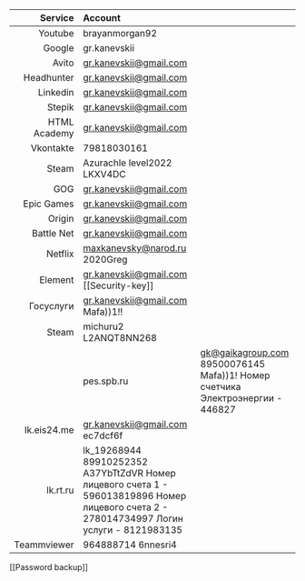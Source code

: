 
|      Service | Account                                                                                                                                   |                                                                               |
| ------------:|:----------------------------------------------------------------------------------------------------------------------------------------- | ----------------------------------------------------------------------------- |
|      Youtube | brayanmorgan92                                                                                                                            |                                                                               |
|       Google | gr.kanevskii                                                                                                                              |                                                                               |
|        Avito | gr.kanevskii@gmail.com                                                                                                                    |                                                                               |
|   Headhunter | gr.kanevskii@gmail.com                                                                                                                    |                                                                               |
|     Linkedin | gr.kanevskii@gmail.com                                                                                                                    |                                                                               |
|       Stepik | gr.kanevskii@gmail.com                                                                                                                    |                                                                               |
| HTML Academy | gr.kanevskii@gmail.com                                                                                                                    |                                                                               |
|    Vkontakte | 79818030161                                                                                                                               |                                                                               |
|        Steam | Azurachle level2022 LKXV4DC                                                                                                               |                                                                               |
|          GOG | gr.kanevskii@gmail.com                                                                                                                    |                                                                               |
|   Epic Games | gr.kanevskii@gmail.com                                                                                                                    |                                                                               |
|       Origin | gr.kanevskii@gmail.com                                                                                                                    |                                                                               |
|   Battle Net | gr.kanevskii@gmail.com                                                                                                                    |                                                                               |
|      Netflix | maxkanevsky@narod.ru 2020Greg                                                                                                             |                                                                               |
|      Element | gr.kanevskii@gmail.com       [[Security-key]]                                                                                             |                                                                               |
|    Госуслуги | gr.kanevskii@gmail.com Mafa))1!!                                                                                                          |                                                                               |
|        Steam | michuru2 L2ANQT8NN268                                                                                                                     |                                                                               |
|              | pes.spb.ru                                                                                                                                | gk@gaikagroup.com 89500076145 Mafa))1! Номер счетчика Электроэнергии - 446827 |
|  lk.eis24.me | gr.kanevskii@gmail.com ec7dcf6f                                                                                                           |                                                                               |
|     lk.rt.ru | lk_19268944 89910252352 A37YbTtZdVR Номер лицевого счета 1 - 596013819896 Номер лицевого счета 2 - 278014734997 Логин услуги - 8121983135 |                                                                               |
|     Teammviewer         |  964888714  6nnesri4                                                                                                                                       |                                                                               |

[[Password backup]]